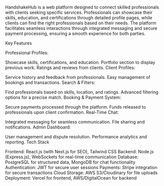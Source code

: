 
HandshakeHub is a web platform designed to connect skilled professionals with clients seeking specific services. Professionals can showcase their skills, education, and certifications through detailed profile pages, while clients can find the right professionals based on their needs. The platform facilitates seamless interactions through integrated messaging and secure payment processing, ensuring a smooth experience for both parties.

Key Features

Professional Profiles:

Showcase skills, certifications, and education.
Portfolio section to display previous work.
Ratings and reviews from clients.
Client Profiles:

Service history and feedback from professionals.
Easy management of bookings and transactions.
Search & Filters:

Find professionals based on skills, location, and ratings.
Advanced filtering options for a precise match.
Booking & Payment System:

Secure payments processed through the platform.
Funds released to professionals upon client confirmation.
Real-Time Chat:

Integrated messaging for seamless communication.
File sharing and notifications.
Admin Dashboard:

User management and dispute resolution.
Performance analytics and reporting.
Tech Stack

Frontend: React.js (with Next.js for SEO), Tailwind CSS
Backend: Node.js (Express.js), WebSockets for real-time communication
Database: PostgreSQL for structured data, MongoDB for chat functionality
Authentication: JWT for secure user sessions
Payments: Stripe integration for secure transactions
Cloud Storage: AWS S3/Cloudinary for file uploads
Deployment: Vercel for frontend, AWS/DigitalOcean for backend
